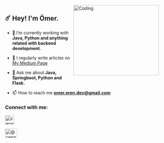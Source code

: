 <img align="right" alt="Coding" width="280" height="230" src="https://cdn.dribbble.com/users/4382412/screenshots/15633275/media/085a014ebebde73e5cd510c93941f49a.gif">

<h2>☄️ Hey! I'm Ömer.</h2>

- 👾  I’m currently working with **Java, Python and anything related with backend development.**

- 📝  I regularly write articles on [My Medium Page](https://medium.com/@hustledeveloper) 

- 💬  Ask me about **Java, Springboot, Python and Flask.**

- 📫  How to reach me **omer.eren.dev@gmail.com**

<h3 align="left">Connect with me:</h3>
<p align="left">
 
<a href="https://linkedin.com/in/omer-faruk-eren" target="blank" rel=”noopener”><img align="center" src="https://upload.wikimedia.org/wikipedia/commons/thumb/c/ca/LinkedIn_logo_initials.png/640px-LinkedIn_logo_initials.png" alt="cengizcmataraci" height="30" width="30" /></a>

<a href="https://medium.com/@hustledeveloper" target="blank" rel=”noopener”><img align="center" src="https://cdn.jsdelivr.net/npm/simple-icons@3.0.1/icons/medium.svg" alt="@cengizcmataraci" height="30" width="40" /></a>
